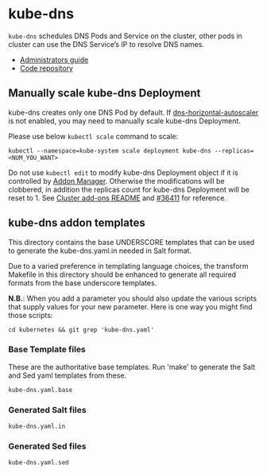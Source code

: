 # kube-dns

`kube-dns` schedules DNS Pods and Service on the cluster, other pods in cluster
can use the DNS Service’s IP to resolve DNS names.

* [Administrators guide](http://kubernetes.io/docs/admin/dns/)
* [Code repository](http://www.github.com/kubernetes/dns)

## Manually scale kube-dns Deployment

kube-dns creates only one DNS Pod by default. If
[dns-horizontal-autoscaler](../../dns-horizontal-autoscaler/)
is not enabled, you may need to manually scale kube-dns Deployment.

Please use below `kubectl scale` command to scale:
```
kubectl --namespace=kube-system scale deployment kube-dns --replicas=<NUM_YOU_WANT>
```

Do not use `kubectl edit` to modify kube-dns Deployment object if it is
controlled by [Addon Manager](../../addon-manager/). Otherwise the modifications
will be clobbered, in addition the replicas count for kube-dns Deployment will
be reset to 1. See [Cluster add-ons README](../../README.md) and
[#36411](https://github.com/kubernetes/kubernetes/issues/36411) for reference.

## kube-dns addon templates

This directory contains the base UNDERSCORE templates that can be used to
generate the kube-dns.yaml.in needed in Salt format.

Due to a varied preference in templating language choices, the transform
Makefile in this directory should be enhanced to generate all required formats
from the base underscore templates.

**N.B.**: When you add a parameter you should also update the various scripts
that supply values for your new parameter.  Here is one way you might find those
scripts:

```
cd kubernetes && git grep 'kube-dns.yaml'
```

### Base Template files

These are the authoritative base templates.
Run 'make' to generate the Salt and Sed yaml templates from these.

```
kube-dns.yaml.base
```

### Generated Salt files

```
kube-dns.yaml.in
```

### Generated Sed files

```
kube-dns.yaml.sed
```